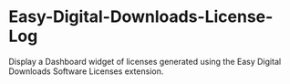 Easy-Digital-Downloads-License-Log
==================================

Display a Dashboard widget of licenses generated using the Easy Digital Downloads Software Licenses extension.
